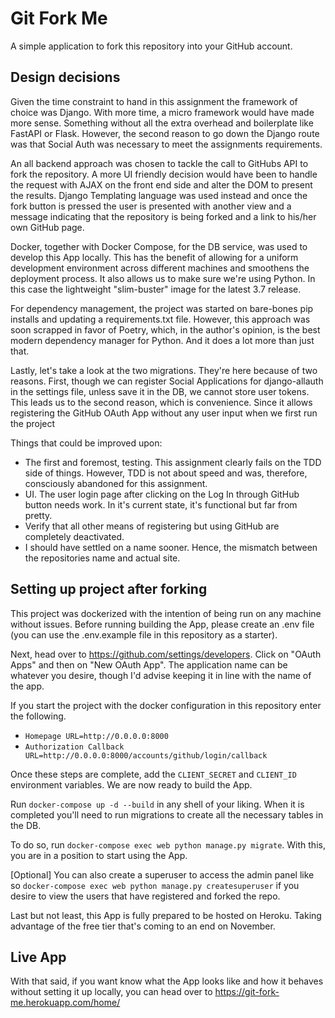 # Git Fork Me

A simple application to fork this repository into your GitHub account.

## Design decisions

Given the time constraint to hand in this assignment the framework of choice was Django. With more time, a micro framework would have made more sense. Something without all the extra overhead and boilerplate like FastAPI or Flask. However, the second reason to go down the Django route was that Social Auth was necessary to meet the assignments requirements.

An all backend approach was chosen to tackle the call to GitHubs API to fork the repository. A more UI friendly decision would have been to handle the request with AJAX on the front end side and alter the DOM to present the results. Django Templating language was used instead and once the fork button is pressed the user is presented with another view and a message indicating that the repository is being forked and a link to his/her own GitHub page.

Docker, together with Docker Compose, for the DB service, was used to develop this App locally. This has the benefit of allowing for a uniform development environment across different machines and smoothens the deployment process. It also allows us to make sure we're using Python. In this case the lightweight "slim-buster" image for the latest 3.7 release.

For dependency management, the project was started on bare-bones pip installs and updating a requirements.txt file. However, this approach was soon scrapped in favor of Poetry, which, in the author's opinion, is the best modern dependency manager for Python. And it does a lot more than just that.

Lastly, let's take a look at the two migrations. They're here because of two reasons. First, though we can register Social Applications for django-allauth in the settings file, unless save it in the DB, we cannot store user tokens. This leads us to the second reason, which is convenience. Since it allows registering the GitHub OAuth App without any user input when we first run the project

Things that could be improved upon:
* The first and foremost, testing. This assignment clearly fails on the TDD side of things. However, TDD is not about speed and was, therefore, consciously abandoned for this assignment.
* UI. The user login page after clicking on the Log In through GitHub button needs work. In it's current state, it's functional but far from pretty.
* Verify that all other means of registering but using GitHub are completely deactivated.
* I should have settled on a name sooner. Hence, the mismatch between the repositories name and actual site.


## Setting up project after forking

This project was dockerized with the intention of being run on any machine without issues.
Before running building the App, please create an .env file (you can use the .env.example file in this repository as a starter).

Next, head over to https://github.com/settings/developers.
Click on "OAuth Apps" and then on "New OAuth App". The application name can be whatever you desire, though I'd advise keeping it in line with the name of the app.

If you start the project with the docker configuration in this repository enter the following.

* `Homepage URL=http://0.0.0.0:8000`
* `Authorization Callback URL=http://0.0.0.0:8000/accounts/github/login/callback`

Once these steps are complete, add the `CLIENT_SECRET` and `CLIENT_ID` environment variables. We are now ready to build the App.

Run `docker-compose up -d --build` in any shell of your liking. When it is completed you'll need to run migrations to create all the necessary tables in the DB.

To do so, run `docker-compose exec web python manage.py migrate`.
With this, you are in a position to start using the App.

[Optional] You can also create a superuser to access the admin panel like so `docker-compose exec web python manage.py createsuperuser` if you desire to view the users that have registered and forked the repo.

Last but not least, this App is fully prepared to be hosted on Heroku. Taking advantage of the free tier that's coming to an end on November.

## Live App

With that said, if you want know what the App looks like and how it behaves without setting it up locally, you can head over to https://git-fork-me.herokuapp.com/home/
